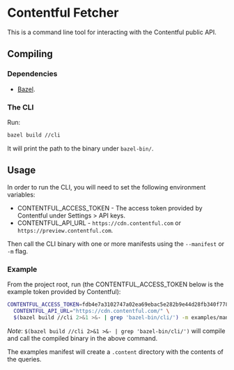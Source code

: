 # Contentful Fetcher

This is a command line tool for interacting with the Contentful public API.

## Compiling

### Dependencies

- [Bazel](https://docs.bazel.build/versions/master/install.html).

### The CLI

Run:

```sh
bazel build //cli
```

It will print the path to the binary under `bazel-bin/`.

## Usage

In order to run the CLI, you will need to set the following environment variables:

- CONTENTFUL_ACCESS_TOKEN - The access token provided by Contentful under Settings > API keys.
- CONTENTFUL_API_URL - `https://cdn.contentful.com` or `https://preview.contentful.com`.

Then call the CLI binary with one or more manifests using the `--manifest` or `-m` flag.

### Example

From the project root, run (the CONTENTFUL_ACCESS_TOKEN below is the example token provided by
Contentful):

```sh
CONTENTFUL_ACCESS_TOKEN=fdb4e7a3102747a02ea69ebac5e282b9e44d28fb340f778a4f5e788625a61abe \
  CONTENTFUL_API_URL="https://cdn.contentful.com/" \
  $(bazel build //cli 2>&1 >&- | grep 'bazel-bin/cli/') -m examples/manifest.json
```

*Note*: `$(bazel build //cli 2>&1 >&- | grep 'bazel-bin/cli/')` will compile and call the compiled
binary in the above command.

The examples manifest will create a `.content` directory with the contents of the queries.
